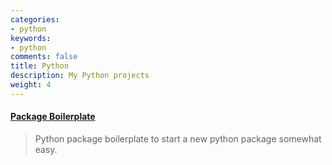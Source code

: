 ```yaml
---
categories:
- python
keywords:
- python
comments: false
title: Python
description: My Python projects
weight: 4
---
```


#### [Package Boilerplate][boiler]

> Python package boilerplate to start a new python package somewhat easy.

[boiler]: https://github.com/mtchavez/python-package-boilerplate
